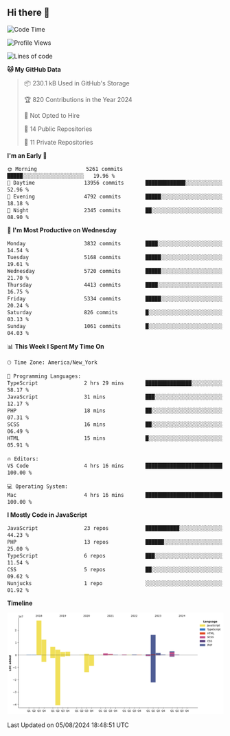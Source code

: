 ## Hi there 👋

<!--START_SECTION:waka-->
![Code Time](http://img.shields.io/badge/Code%20Time-270%20hrs%2058%20mins-blue)

![Profile Views](http://img.shields.io/badge/Profile%20Views-0-blue)

![Lines of code](https://img.shields.io/badge/From%20Hello%20World%20I%27ve%20Written-80.7%20million%20lines%20of%20code-blue)

**🐱 My GitHub Data** 

> 📦 230.1 kB Used in GitHub's Storage 
 > 
> 🏆 820 Contributions in the Year 2024
 > 
> 🚫 Not Opted to Hire
 > 
> 📜 14 Public Repositories 
 > 
> 🔑 11 Private Repositories 
 > 
**I'm an Early 🐤** 

```text
🌞 Morning                5261 commits        █████░░░░░░░░░░░░░░░░░░░░   19.96 % 
🌆 Daytime                13956 commits       █████████████░░░░░░░░░░░░   52.96 % 
🌃 Evening                4792 commits        █████░░░░░░░░░░░░░░░░░░░░   18.18 % 
🌙 Night                  2345 commits        ██░░░░░░░░░░░░░░░░░░░░░░░   08.90 % 
```
📅 **I'm Most Productive on Wednesday** 

```text
Monday                   3832 commits        ████░░░░░░░░░░░░░░░░░░░░░   14.54 % 
Tuesday                  5168 commits        █████░░░░░░░░░░░░░░░░░░░░   19.61 % 
Wednesday                5720 commits        █████░░░░░░░░░░░░░░░░░░░░   21.70 % 
Thursday                 4413 commits        ████░░░░░░░░░░░░░░░░░░░░░   16.75 % 
Friday                   5334 commits        █████░░░░░░░░░░░░░░░░░░░░   20.24 % 
Saturday                 826 commits         █░░░░░░░░░░░░░░░░░░░░░░░░   03.13 % 
Sunday                   1061 commits        █░░░░░░░░░░░░░░░░░░░░░░░░   04.03 % 
```


📊 **This Week I Spent My Time On** 

```text
🕑︎ Time Zone: America/New_York

💬 Programming Languages: 
TypeScript               2 hrs 29 mins       ███████████████░░░░░░░░░░   58.17 % 
JavaScript               31 mins             ███░░░░░░░░░░░░░░░░░░░░░░   12.17 % 
PHP                      18 mins             ██░░░░░░░░░░░░░░░░░░░░░░░   07.31 % 
SCSS                     16 mins             ██░░░░░░░░░░░░░░░░░░░░░░░   06.49 % 
HTML                     15 mins             █░░░░░░░░░░░░░░░░░░░░░░░░   05.91 % 

🔥 Editors: 
VS Code                  4 hrs 16 mins       █████████████████████████   100.00 % 

💻 Operating System: 
Mac                      4 hrs 16 mins       █████████████████████████   100.00 % 
```

**I Mostly Code in JavaScript** 

```text
JavaScript               23 repos            ███████████░░░░░░░░░░░░░░   44.23 % 
PHP                      13 repos            ██████░░░░░░░░░░░░░░░░░░░   25.00 % 
TypeScript               6 repos             ███░░░░░░░░░░░░░░░░░░░░░░   11.54 % 
CSS                      5 repos             ██░░░░░░░░░░░░░░░░░░░░░░░   09.62 % 
Nunjucks                 1 repo              ░░░░░░░░░░░░░░░░░░░░░░░░░   01.92 % 
```



**Timeline**

![Lines of Code chart](https://raw.githubusercontent.com/wilbertcaba/wilbertcaba/main/assets/bar_graph.png)


 Last Updated on 05/08/2024 18:48:51 UTC
<!--END_SECTION:waka-->

<!--
**wilbertcaba/wilbertcaba** is a ✨ _special_ ✨ repository because its `README.md` (this file) appears on your GitHub profile.

Here are some ideas to get you started:

- 🔭 I’m currently working on ...
- 🌱 I’m currently learning ...
- 👯 I’m looking to collaborate on ...
- 🤔 I’m looking for help with ...
- 💬 Ask me about ...
- 📫 How to reach me: ...
- 😄 Pronouns: ...
- ⚡ Fun fact: ...
-->
